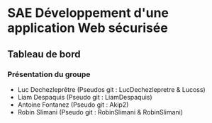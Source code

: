 # SAE Développement d'une application Web sécurisée

## Tableau de bord
### Présentation du groupe

- Luc Dechezleprêtre (Pseudos git : LucDechezlepretre & Lucoss)
- Liam Despaquis (Pseudo git : LiamDespaquis)
- Antoine Fontanez (Pseudo git : Akip2)
- Robin Slimani (Pseudo git : RobinSlimani & RobinSlimani)